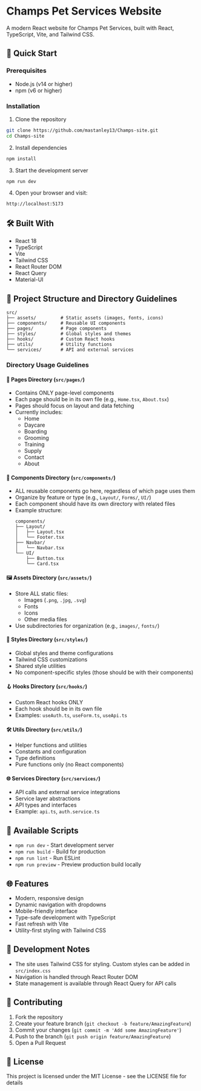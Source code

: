# Champs Pet Services Website

A modern React website for Champs Pet Services, built with React, TypeScript, Vite, and Tailwind CSS.

## 🚀 Quick Start

### Prerequisites
- Node.js (v14 or higher)
- npm (v6 or higher)

### Installation

1. Clone the repository
```bash
git clone https://github.com/mastanley13/Champs-site.git
cd Champs-site
```

2. Install dependencies
```bash
npm install
```

3. Start the development server
```bash
npm run dev
```

4. Open your browser and visit:
```
http://localhost:5173
```

## 🛠️ Built With
- React 18
- TypeScript
- Vite
- Tailwind CSS
- React Router DOM
- React Query
- Material-UI

## 📁 Project Structure and Directory Guidelines

```
src/
├── assets/         # Static assets (images, fonts, icons)
├── components/     # Reusable UI components
├── pages/          # Page components
├── styles/         # Global styles and themes
├── hooks/          # Custom React hooks
├── utils/          # Utility functions
└── services/       # API and external services
```

### Directory Usage Guidelines

#### 📄 Pages Directory (`src/pages/`)
- Contains ONLY page-level components
- Each page should be in its own file (e.g., `Home.tsx`, `About.tsx`)
- Pages should focus on layout and data fetching
- Currently includes:
  - Home
  - Daycare
  - Boarding
  - Grooming
  - Training
  - Supply
  - Contact
  - About

#### 🧩 Components Directory (`src/components/`)
- ALL reusable components go here, regardless of which page uses them
- Organize by feature or type (e.g., `Layout/`, `Forms/`, `UI/`)
- Each component should have its own directory with related files
- Example structure:
  ```
  components/
  ├── Layout/
  │   ├── Layout.tsx
  │   └── Footer.tsx
  ├── Navbar/
  │   └── Navbar.tsx
  └── UI/
      ├── Button.tsx
      └── Card.tsx
  ```

#### 🖼️ Assets Directory (`src/assets/`)
- Store ALL static files:
  - Images (`.png`, `.jpg`, `.svg`)
  - Fonts
  - Icons
  - Other media files
- Use subdirectories for organization (e.g., `images/`, `fonts/`)

#### 🎨 Styles Directory (`src/styles/`)
- Global styles and theme configurations
- Tailwind CSS customizations
- Shared style utilities
- No component-specific styles (those should be with their components)

#### 🪝 Hooks Directory (`src/hooks/`)
- Custom React hooks ONLY
- Each hook should be in its own file
- Examples: `useAuth.ts`, `useForm.ts`, `useApi.ts`

#### 🛠️ Utils Directory (`src/utils/`)
- Helper functions and utilities
- Constants and configuration
- Type definitions
- Pure functions only (no React components)

#### 🌐 Services Directory (`src/services/`)
- API calls and external service integrations
- Service layer abstractions
- API types and interfaces
- Example: `api.ts`, `auth.service.ts`

## 🔧 Available Scripts

- `npm run dev` - Start development server
- `npm run build` - Build for production
- `npm run lint` - Run ESLint
- `npm run preview` - Preview production build locally

## 🌐 Features
- Modern, responsive design
- Dynamic navigation with dropdowns
- Mobile-friendly interface
- Type-safe development with TypeScript
- Fast refresh with Vite
- Utility-first styling with Tailwind CSS

## 📝 Development Notes
- The site uses Tailwind CSS for styling. Custom styles can be added in `src/index.css`
- Navigation is handled through React Router DOM
- State management is available through React Query for API calls

## 🤝 Contributing
1. Fork the repository
2. Create your feature branch (`git checkout -b feature/AmazingFeature`)
3. Commit your changes (`git commit -m 'Add some AmazingFeature'`)
4. Push to the branch (`git push origin feature/AmazingFeature`)
5. Open a Pull Request

## 📄 License
This project is licensed under the MIT License - see the LICENSE file for details
